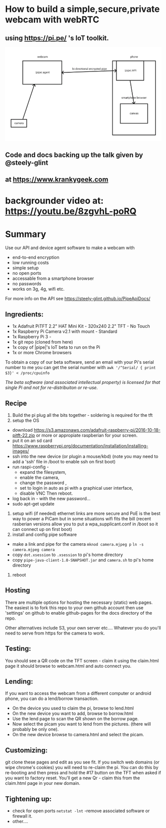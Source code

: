 # How to build a simple,secure,private webcam with webRTC
## using https://pi.pe/ 's IoT toolkit.
![webcam block diag](/docs/img/overview-pipe-webcam.png)
## Code and docs backing up the talk given by @steely-glint 
## at https://www.krankygeek.com
# backgrounder video at: https://youtu.be/8zgvhL-poRQ

# Summary 
Use our API and device agent software to make a webcam with
* end-to-end encryption
* low running costs
* simple setup
* no open ports 
* accessable from a smartphone browser
* no passwords
* works on 3g, 4g, wifi etc.

For more info on the API see https://steely-glint.github.io/PipeApiDocs/

## Ingredients:

 * 1x Adafruit PiTFT 2.2" HAT Mini Kit - 320x240 2.2" TFT - No Touch 
 * 1x Raspberry Pi Camera v2.1 with mount - Standard 
 * 1x Raspberry Pi 3 -
 * 1x git repo (cloned from here)
 * 1x copy of |pipe|'s IoT beta to run on the Pi
 * 1x or more Chrome browsers

To obtain a copy of our beta software, send an email with your Pi's serial
number to me you can get the serial number with 
`awk '/^Serial/ { print $3}' < /proc/cpuinfo`

_The beta software (and associated intellectual property) is licensed for
that single Pi and not for re-distribuiton or re-use._

## Recipe
1. Build the pi
plug all the bits together - soldering is required for the tft 
1. setup the OS
  * download https://s3.amazonaws.com/adafruit-raspberry-pi/2016-10-18-pitft-22.zip
     or more or appropiate raspberian for your screen.
  * put it on an sd card
https://www.raspberrypi.org/documentation/installation/installing-images/
  * ssh into the new device (or plugin a mouse/kbd) 
     (note you may need to add a 'ssh' file in /boot to enable ssh on first boot)
  * run raspi-config -
      * expand the filesystem, 
      * enable the camera, 
      * change the password , 
      * set to login in auto as pi with a graphical user interface, 
      * disable VNC 
    Then reboot.
  * log back in - with the new password...
  * sudo apt-get update
1. setup wifi (if needed)
   ethernet links are more secure and PoE is the best way to power a PiCam
   but in some situations wifi fits the bill
   (recent rasberian versions allow you to put a wpa_supplicant.conf in /boot so it can
   connect up on first boot)
1. install and config pipe software
  * make a link and pipe for the camera
   `mknod camera.mjpeg p`
   `ln -s camera.mjpeg camera`
  * copy `dot.xsession` to `.xsession` to pi's home directory
  * copy `pipe-java-client-1.0-SNAPSHOT.jar` and `camera.sh` to pi's home directory

1. reboot

## Hosting
There are multiple options for hosting the necessary (static) web pages.
The easiest is to fork this repo to your own github account then use 'settings' 
on github to enable github-pages for the docs directory of the repo.

Other alternatives include S3, your own server etc....
Whatever you do you'll need to serve from https for the camera to work.

## Testing:
You should see a QR code on the TFT screen -
claim it using the claim.html page
it should browse to webcam.html and auto connect you.

## Lending:
If you want to access the webcam from a different computer or android phone,
you can do a lend/borrow transaction.

* On the device you used to claim the pi, browse to lend.html
* On the new device you want to add, browse to borrow.html
* Use the lend page to scan the QR shown on the borrow page.
* Now select the picam you want to lend from the pictures. (there will
probably be only one). 
* On the new device browse to camera.html and select the picam.

## Customizing:
git clone these pages and edit as you see fit.
If you switch web domains (or wipe chrome's cookies) 
you will need to re-claim the pi.
You can do this by re-booting and then press and hold the #17 button on the
TFT when asked if you want to factory reset. You'll get a new Qr - claim this
from the claim.html page in your new domain.

## Tightening up:
* check for open ports
`netstat -lnt`
-remove associated software or firewall it.
* other....
   




